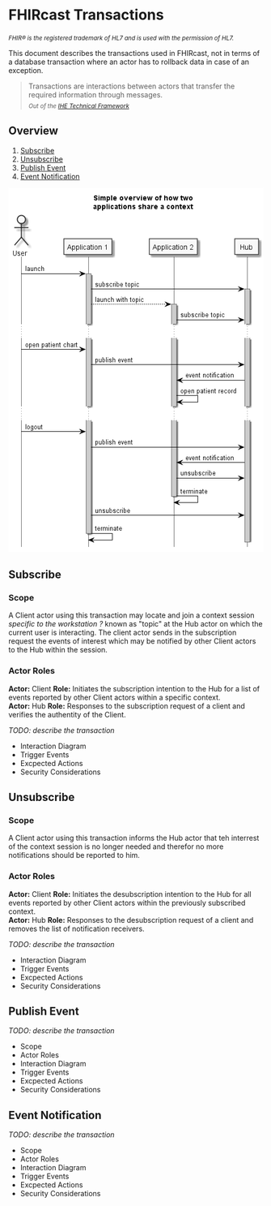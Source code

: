 # FHIRcast Transactions

<small>*FHIR&reg; is the registered trademark of HL7 and is used with the permission of HL7.*</small>

This document describes the transactions used in FHIRcast, not in terms of a database transaction where an actor has to rollback data in case of an exception. 

>Transactions are interactions between actors that transfer the required information through messages.<br>
<sub>*Out of the [IHE Technical Framework](https://www.ihe.net/uploadedFiles/Documents/ITI/IHE_ITI_TF_Vol1.pdf)*</sub>

## Overview
1. [Subscribe](#subscribe)
2. [Unsubscribe](#unsubscribe)
2. [Publish Event](#publish)
2. [Event Notification](#notification)

![Overview](out/uml/Overview/Overview.png)

## <a name="subscribe"></a>Subscribe

### Scope
A Client actor using this transaction may locate and join a context  session *specific to the workstation ?* known as "topic" at the Hub actor on which the current user is interacting. The client actor sends in the subscription request the events of interest which may be notified by other Client actors to the Hub within the session.

### Actor Roles

**Actor:** Client
**Role:** Initiates the subscription intention to the Hub for a list of events reported by other Client actors within a specific context.<br>
**Actor:** Hub
**Role:** Responses to the subscription request of a client and verifies the authentity of the Client.

*TODO: describe the transaction*
* Interaction Diagram
* Trigger Events
* Excpected Actions
* Security Considerations

## <a name="unsubscribe"></a>Unsubscribe

### Scope
A Client actor using this transaction informs the Hub actor that teh interrest of the context session is no longer needed and therefor no more notifications should be reported to him.

### Actor Roles

**Actor:** Client
**Role:** Initiates the desubscription intention to the Hub for all events reported by other Client actors within the previously subscribed context.<br>
**Actor:** Hub
**Role:** Responses to the desubscription request of a client and removes the list of notification receivers.

*TODO: describe the transaction*
* Interaction Diagram
* Trigger Events
* Excpected Actions
* Security Considerations

## <a name="publish"></a>Publish Event

*TODO: describe the transaction*
* Scope
* Actor Roles
* Interaction Diagram
* Trigger Events
* Excpected Actions
* Security Considerations

## <a name="notification"></a>Event Notification

*TODO: describe the transaction*
* Scope
* Actor Roles
* Interaction Diagram
* Trigger Events
* Excpected Actions
* Security Considerations
